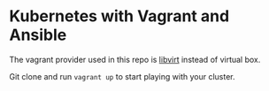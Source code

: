 # Kubernetes with Vagrant and Ansible

The vagrant provider used in this repo is [libvirt](https://github.com/vagrant-libvirt/vagrant-libvirt) instead of virtual box.

Git clone and run `vagrant up` to start playing with your cluster.


